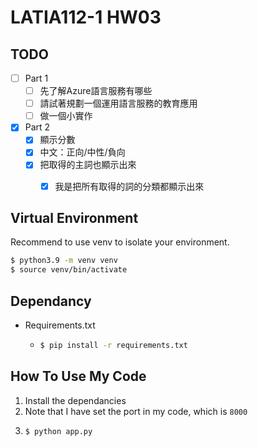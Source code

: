 # LATIA112-1 HW03

## TODO
- [ ] Part 1
  - [ ] 先了解Azure語言服務有哪些
  - [ ] 請試著規劃一個運用語言服務的教育應用
  - [ ] 做一個小實作
- [x] Part 2
  - [x] 顯示分數
  - [x] 中文：正向/中性/負向
  - [x] 把取得的主詞也顯示出來
    - [x] 我是把所有取得的詞的分類都顯示出來


## Virtual Environment

Recommend to use venv to isolate your environment.

```bash
$ python3.9 -m venv venv
$ source venv/bin/activate
```

## Dependancy

* Requirements.txt

  * ```bash
    $ pip install -r requirements.txt
    ```


## How To Use My Code

1. Install the dependancies
2. Note that I have set the port in my code, which is `8000`
3. ```py
   $ python app.py
   ```
